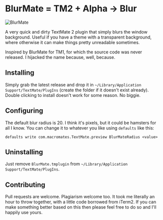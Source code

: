 # BlurMate = TM2 + Alpha &rarr; Blur

![BlurMate](https://f.cloud.github.com/assets/4581/2430127/de1b7166-acba-11e3-9530-ea3527ad07ac.png)

A very quick and dirty TextMate 2 plugin that simply blurs the window background.  Useful if you have a theme with a transparent background, where otherwise it can make things pretty unreadable sometimes.

Inspired by BlurMate for TM1, for which the source code was never released.  I hijacked the name because, well, because.

## Installing

Simply grab the latest release and drop it in `~/Library/Application Support/TextMate/PlugIns` (create the folder if it doesn't exist already).  Double clicking to install doesn't work for some reason.  No biggie.

## Configuring

The default blur radius is 20.  I think it's pixels, but it could be hamsters for all I know.  You can change it to whatever you like using `defaults` like this:

`defaults write com.macromates.TextMate.preview BlurMateRadius <value>`

## Uninstalling

Just remove `BlurMate.tmplugin` from `~/Library/Application Support/TextMate/PlugIns`.

## Contributing

Pull requests are welcome.  Plagiarism welcome too.  It took me literally an hour to throw together, with a little code borrowed from iTerm2.  If you can make something better based on this then please feel free to do so and I'll happily use yours.
